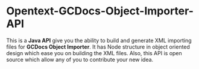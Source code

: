 # Opentext-GCDocs-Object-Importer-API

This is a **Java API** give you the ability to build and generate XML importing files for **GCDocs Object Importer**. It has Node structure in object oriented design which ease you on building the XML files. Also, this API is open source which allow any of you to contribute your new idea.
